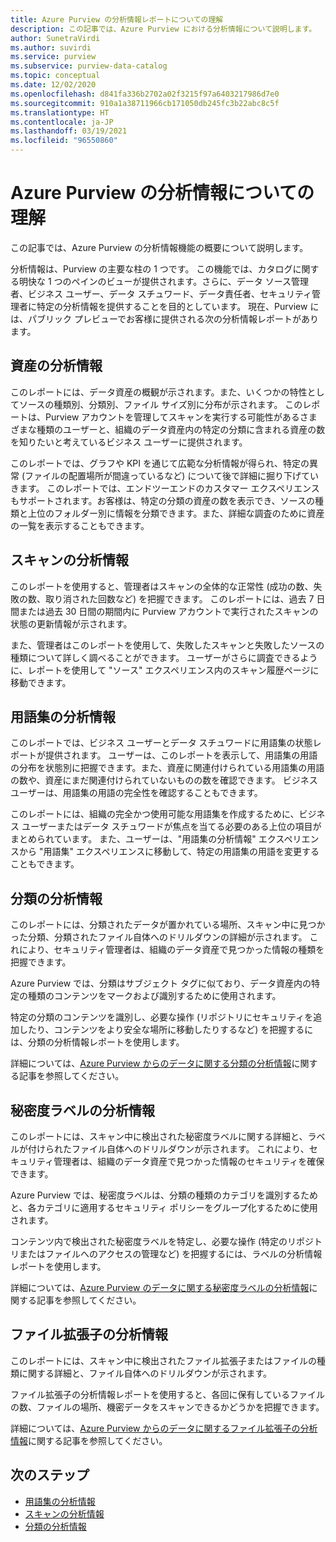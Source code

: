 ```yaml
---
title: Azure Purview の分析情報レポートについての理解
description: この記事では、Azure Purview における分析情報について説明します。
author: SunetraVirdi
ms.author: suvirdi
ms.service: purview
ms.subservice: purview-data-catalog
ms.topic: conceptual
ms.date: 12/02/2020
ms.openlocfilehash: d841fa336b2702a02f3215f97a6403217986d7e0
ms.sourcegitcommit: 910a1a38711966cb171050db245fc3b22abc8c5f
ms.translationtype: HT
ms.contentlocale: ja-JP
ms.lasthandoff: 03/19/2021
ms.locfileid: "96550860"
---
```

# <a name="understand-insights-in-azure-purview"></a>Azure Purview の分析情報についての理解

この記事では、Azure Purview の分析情報機能の概要について説明します。

分析情報は、Purview の主要な柱の 1 つです。 この機能では、カタログに関する明快な 1 つのペインのビューが提供されます。さらに、データ ソース管理者、ビジネス ユーザー、データ スチュワード、データ責任者、セキュリティ管理者に特定の分析情報を提供することを目的としています。 現在、Purview には、パブリック プレビューでお客様に提供される次の分析情報レポートがあります。

## <a name="asset-insights"></a>資産の分析情報

このレポートには、データ資産の概観が示されます。また、いくつかの特性としてソースの種類別、分類別、ファイル サイズ別に分布が示されます。 このレポートは、Purview アカウントを管理してスキャンを実行する可能性があるさまざまな種類のユーザーと、組織のデータ資産内の特定の分類に含まれる資産の数を知りたいと考えているビジネス ユーザーに提供されます。 

このレポートでは、グラフや KPI を通じて広範な分析情報が得られ、特定の異常 (ファイルの配置場所が間違っているなど) について後で詳細に掘り下げていきます。 このレポートでは、エンドツーエンドのカスタマー エクスペリエンスもサポートされます。お客様は、特定の分類の資産の数を表示でき、ソースの種類と上位のフォルダー別に情報を分類できます。また、詳細な調査のために資産の一覧を表示することもできます。

## <a name="scan-insights"></a>スキャンの分析情報

このレポートを使用すると、管理者はスキャンの全体的な正常性 (成功の数、失敗の数、取り消された回数など) を把握できます。 このレポートには、過去 7 日間または過去 30 日間の期間内に Purview アカウントで実行されたスキャンの状態の更新情報が示されます。

また、管理者はこのレポートを使用して、失敗したスキャンと失敗したソースの種類について詳しく調べることができます。 ユーザーがさらに調査できるように、レポートを使用して "ソース" エクスペリエンス内のスキャン履歴ページに移動できます。

## <a name="glossary-insights"></a>用語集の分析情報

このレポートでは、ビジネス ユーザーとデータ スチュワードに用語集の状態レポートが提供されます。 ユーザーは、このレポートを表示して、用語集の用語の分布を状態別に把握できます。また、資産に関連付けられている用語集の用語の数や、資産にまだ関連付けられていないものの数を確認できます。 ビジネス ユーザーは、用語集の用語の完全性を確認することもできます。 

このレポートには、組織の完全かつ使用可能な用語集を作成するために、ビジネス ユーザーまたはデータ スチュワードが焦点を当てる必要のある上位の項目がまとめられています。 また、ユーザーは、"用語集の分析情報" エクスペリエンスから "用語集" エクスペリエンスに移動して、特定の用語集の用語を変更することもできます。

## <a name="classification-insights"></a>分類の分析情報

このレポートには、分類されたデータが置かれている場所、スキャン中に見つかった分類、分類されたファイル自体へのドリルダウンの詳細が示されます。 これにより、セキュリティ管理者は、組織のデータ資産で見つかった情報の種類を把握できます。 

Azure Purview では、分類はサブジェクト タグに似ており、データ資産内の特定の種類のコンテンツをマークおよび識別するために使用されます。

特定の分類のコンテンツを識別し、必要な操作 (リポジトリにセキュリティを追加したり、コンテンツをより安全な場所に移動したりするなど) を把握するには、分類の分析情報レポートを使用します。

詳細については、[Azure Purview からのデータに関する分類の分析情報](classification-insights.md)に関する記事を参照してください。

## <a name="sensitivity-labeling-insights"></a>秘密度ラベルの分析情報

このレポートには、スキャン中に検出された秘密度ラベルに関する詳細と、ラベルが付けられたファイル自体へのドリルダウンが示されます。 これにより、セキュリティ管理者は、組織のデータ資産で見つかった情報のセキュリティを確保できます。 

Azure Purview では、秘密度ラベルは、分類の種類のカテゴリを識別するためと、各カテゴリに適用するセキュリティ ポリシーをグループ化するために使用されます。

コンテンツ内で検出された秘密度ラベルを特定し、必要な操作 (特定のリポジトリまたはファイルへのアクセスの管理など) を把握するには、ラベルの分析情報レポートを使用します。

詳細については、[Azure Purview のデータに関する秘密度ラベルの分析情報](sensitivity-insights.md)に関する記事を参照してください。

## <a name="file-extension-insights"></a>ファイル拡張子の分析情報

このレポートには、スキャン中に検出されたファイル拡張子またはファイルの種類に関する詳細と、ファイル自体へのドリルダウンが示されます。 

ファイル拡張子の分析情報レポートを使用すると、各回に保有しているファイルの数、ファイルの場所、機密データをスキャンできるかどうかを把握できます。

詳細については、[Azure Purview からのデータに関するファイル拡張子の分析情報](file-extension-insights.md)に関する記事を参照してください。

## <a name="next-steps"></a>次のステップ

* [用語集の分析情報](glossary-insights.md)
* [スキャンの分析情報](scan-insights.md)
* [分類の分析情報](./classification-insights.md)